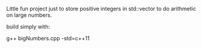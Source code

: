 Little fun project just to store positive integers in std::vector to do arithmetic on large numbers.

build simply with:

g++ bigNumbers.cpp -std=c++11
